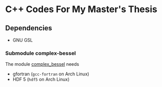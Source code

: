 # C++ Codes For My Master's Thesis

## Dependencies

- GNU GSL

### Submodule complex-bessel
The module [complex_bessel](https://github.com/joeydumont/complex_bessel.git)
needs
- gfortran (`gcc-fortran` on Arch Linux)
- HDF 5 (`hdf5` on Arch Linux)
